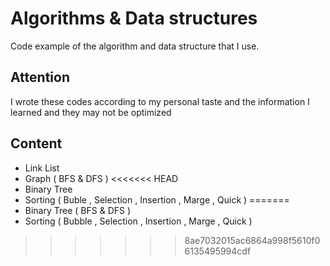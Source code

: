 # Algorithms & Data structures
Code example of the algorithm and data structure that I use.
## Attention 
I wrote these codes according to my personal taste and the information I learned and they may not be optimized

## Content
* Link List
* Graph ( BFS & DFS )
<<<<<<< HEAD
* Binary Tree
* Sorting ( Buble , Selection , Insertion , Marge , Quick )
=======
* Binary Tree ( BFS & DFS )
* Sorting ( Bubble , Selection , Insertion , Marge , Quick )
>>>>>>> 8ae7032015ac6864a998f5610f06135495994cdf

